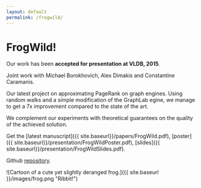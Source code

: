 ```yaml
---
layout: default
permalink: /frogwild/
---
```


FrogWild!
=========

Our work has been **accepted for presentation at VLDB, 2015**.

Joint work with Michael Borokhovich, Alex Dimakis and Constantine Caramanis.

Our latest project on approximating PageRank on graph engines. Using random walks and a simple modification of the GraphLab egine, we manage to get a 7x improvement compared to the state of the art.

We complement our experiments with theoretical guarantees on the quality of the achieved solution.

Get the [latest manuscript]({{ site.baseurl}}/papers/FrogWild.pdf),
[poster]({{ site.baseurl}}/presentation/FrogWildPoster.pdf),
[slides]({{ site.baseurl}}/presentation/FrogWildSlides.pdf).

Github [repository](https://github.com/michaelbor/frogwild).

![Cartoon of a cute yet slightly deranged frog.]({{ site.baseurl }}/images/frog.png "Ribbit!")
